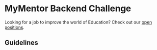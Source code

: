 <h1>MyMentor Backend Challenge</h1>
Looking for a job to improve the world of Education? Check out our <a href="https://mymentor.welcomekit.co/">open positions</a>.
<h2>Guidelines</h2>
